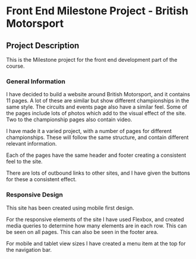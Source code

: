 # Front End Milestone Project - British Motorsport

## Project Description

This is the Milestone project for the front end development part of the course. 

### General Information

I have decided to build a website around British Motorsport, and it contains 11 pages. A lot of these are similar but show different championships in the same style. The circuits and events page also have a similar feel. Some of the pages include lots of photos which add to the visual effect of the site. Two to the championship pages also contain video.

I have made it a varied project, with a number of pages for different championships. These will follow the same structure, and contain different relevant information.

Each of the pages have the same header and footer creating a consistent feel to the site. 

There are lots of outbound links to other sites, and I have given the buttons for these a consistent effect.

### Responsive Design

This site has been created using mobile first design.

For the responsive elements of the site I have used Flexbox, and created media queries to determine how many elements are in each row. This can be seen on all pages. This can also be seen in the footer area.

For mobile and tablet view sizes I have created a menu item at the top for the navigation bar.




